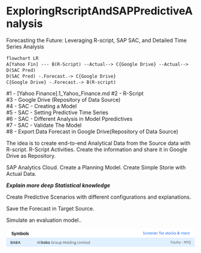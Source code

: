# ExploringRscriptAndSAPPredictiveAnalysis
Forecasting the Future: Leveraging R-script, SAP SAC, and Detailed Time Series Analysis

```mermaid
flowchart LR
A[Yahoo Fin] --- B(R-Script) --Actual--> C{Google Drive} --Actual--> D(SAC Pred) 
D(SAC Pred) -.Forecast.-> C{Google Drive}
C{Google Drive} -.Forecast.-> B(R-script)
```
#1 -  [Yahoo Finance].1_Yahoo_Finance.md
#2 - R-Script<br>
#3 - Google Drive (Repository of Data Source)<br>
#4 - SAC - Creating a Model<br>
#5 - SAC - Setting Predictive Time Series<br>
#6 - SAC - Different Analysis in Model Ppredictives<br>
#7 - SAC - Validate The Model<br>
#8 - Export Data Forecast in Google Drive(Repository of Data Source)<br>

The idea is to create end-to-end Analytical Data from the Source data with R-script.
R-Script Activities.
Create the information and share it in Google Drive as Repository.

SAP Analytics Cloud.
Create a Planning Model.
Create Simple Storie with Actual Data.

<b><i>Explain more deep Statistical knowledge </i></b>

Create Predictive Scenarios with different configurations and explanations.




Save the Forecast in Target Source.

Simulate an evaluation model..

![xxxx](Images/Yahoo001.png)


